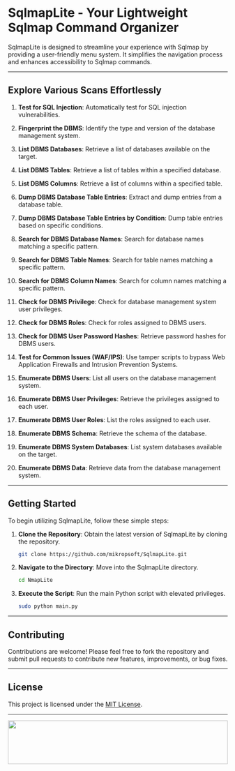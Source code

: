 # SqlmapLite - Your Lightweight Sqlmap Command Organizer

SqlmapLite is designed to streamline your experience with Sqlmap by providing a user-friendly menu system. It simplifies the navigation process and enhances accessibility to Sqlmap commands.

---

## Explore Various Scans Effortlessly

1. **Test for SQL Injection**: Automatically test for SQL injection vulnerabilities.

2. **Fingerprint the DBMS**: Identify the type and version of the database management system.

3. **List DBMS Databases**: Retrieve a list of databases available on the target.

4. **List DBMS Tables**: Retrieve a list of tables within a specified database.

5. **List DBMS Columns**: Retrieve a list of columns within a specified table.

6. **Dump DBMS Database Table Entries**: Extract and dump entries from a database table.

7. **Dump DBMS Database Table Entries by Condition**: Dump table entries based on specific conditions.

8. **Search for DBMS Database Names**: Search for database names matching a specific pattern.

9. **Search for DBMS Table Names**: Search for table names matching a specific pattern.

10. **Search for DBMS Column Names**: Search for column names matching a specific pattern.

11. **Check for DBMS Privilege**: Check for database management system user privileges.

12. **Check for DBMS Roles**: Check for roles assigned to DBMS users.

13. **Check for DBMS User Password Hashes**: Retrieve password hashes for DBMS users.

14. **Test for Common Issues (WAF/IPS)**: Use tamper scripts to bypass Web Application Firewalls and Intrusion Prevention Systems.

15. **Enumerate DBMS Users**: List all users on the database management system.

16. **Enumerate DBMS User Privileges**: Retrieve the privileges assigned to each user.

17. **Enumerate DBMS User Roles**: List the roles assigned to each user.

18. **Enumerate DBMS Schema**: Retrieve the schema of the database.

19. **Enumerate DBMS System Databases**: List system databases available on the target.

20. **Enumerate DBMS Data**: Retrieve data from the database management system.

---

## Getting Started

To begin utilizing SqlmapLite, follow these simple steps:

1. **Clone the Repository**: Obtain the latest version of SqlmapLite by cloning the repository.

    ```bash
    git clone https://github.com/mikropsoft/SqlmapLite.git
    ```

2. **Navigate to the Directory**: Move into the SqlmapLite directory.

    ```bash
    cd NmapLite
    ```

3. **Execute the Script**: Run the main Python script with elevated privileges.

    ```bash
    sudo python main.py
    ```
   
---

## Contributing

Contributions are welcome! Please feel free to fork the repository and submit pull requests to contribute new features, improvements, or bug fixes.

---

## License

This project is licensed under the [MIT License](LICENSE).

---

<img src="https://raw.githubusercontent.com/matfantinel/matfantinel/master/waves.svg" width="100%" height="100">
